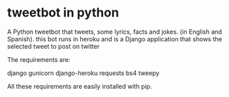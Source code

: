 # tweetbot in python
A Python tweetbot that tweets, some lyrics, facts and jokes. (in English and Spanish).
this bot runs in heroku and is a Django application that shows the selected tweet to post on twitter

The requirements are:

django
gunicorn
django-heroku
requests
bs4
tweepy

All these requirements are easily installed with pip.

